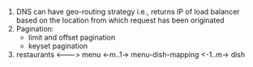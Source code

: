 1. DNS can have geo-routing strategy i.e., returns IP of load balancer based on the location from which request has been originated
2. Pagination:
    - limit and offset pagination
    - keyset pagination
3. restaurants <---> menu <-m..1-> menu-dish-mapping <-1..m-> dish
